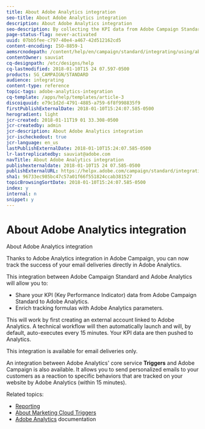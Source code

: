 ```yaml
---
title: About Adobe Analytics integration
seo-title: About Adobe Analytics integration
description: About Adobe Analytics integration
seo-description: By collecting the KPI data from Adobe Campaign Standard, you can now share campaign data with Adobe Analytics to measure email marketing metrics from Adobe Campaign.
page-status-flag: never-activated
uuid: 07bb5fee-c797-40e4-a467-42d512162cd5
content-encoding: ISO-8859-1
aemsrcnodepath: /content/help/en/campaign/standard/integrating/using/about-adobe-analytics-integration
contentOwner: sauviat
cq-designpath: /etc/designs/help
cq-lastmodified: 2018-01-10T15 24 07.597-0500
products: SG_CAMPAIGN/STANDARD
audience: integrating
content-type: reference
topic-tags: adobe-analytics-integration
cq-template: /apps/help/templates/article-3
discoiquuid: e79c1d2d-4791-4885-a759-6f8f998835f9
firstPublishExternalDate: 2018-01-10T15:24:07.585-0500
herogradient: light
jcr-created: 2018-01-11T19 01 33.308-0500
jcr-createdby: admin
jcr-description: About Adobe Analytics integration
jcr-ischeckedout: true
jcr-language: en_us
lastPublishExternalDate: 2018-01-10T15:24:07.585-0500
lr-lastreplicatedby: sauviat@adobe.com
navTitle: About Adobe Analytics integration
publishexternaldate: 2018-01-10T15 24 07.585-0500
publishExternalURL: https://helpx.adobe.com/campaign/standard/integrating/using/about-adobe-analytics-integration.html
sha1: 96733ec985bc47c57a01f66f551824ccab381527
topicBrowsingSortDate: 2018-01-10T15:24:07.585-0500
index: y
internal: n
snippet: y
---
```


# About Adobe Analytics integration

About Adobe Analytics integration

Thanks to Adobe Analytics integration in Adobe Campaign, you can now track the success of your email deliveries directly in Adobe Analytics.

This integration between Adobe Campaign Standard and Adobe Analytics will allow you to:

* Share your KPI (Key Performance Indicator) data from Adobe Campaign Standard to Adobe Analytics.
* Enrich tracking formulas with Adobe Analytics parameters.

This will work by first creating an external account linked to Adobe Analytics. A technical workflow will then automatically launch and will, by default, auto-executes every 15 minutes. Your KPI data are then pushed to Analytics.

This integration is available for email deliveries only.

An integration between Adobe Analytics' core service **Triggers** and Adobe Campaign is also available. It allows you to send personalized emails to your customers as a reaction to specific behaviors that are tracked on your website by Adobe Analytics (within 15 minutes).

Related topics:

* [Reporting](../../reporting/using/about-dynamic-reports.md)
* [About Marketing Cloud Triggers](../../integrating/using/about-marketing-cloud-triggers.md)
* [Adobe Analytics](https://marketing.adobe.com/resources/help/en_US/reference/adobe-campaign.html) documentation

